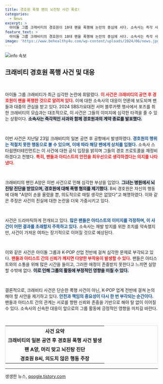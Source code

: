 ```yaml
---
title: 경호원 폭행 팬의 뇌진탕 사건 폭로!
categories:
  - News
excerpt: >
  아이돌 그룹 크래비티의 경호원이 10대 팬을 폭행해 논란의 중심에 서다. 소속사는 즉각 사과하며 경호 프로토콜 재정비를 예고했다. 팬 A양은 병원에서 뇌진탕 진단을 받았고, 경호원은 폭행 혐의로 고소당했다.
feature_text: >
  아이돌 그룹 크래비티의 경호원이 10대 팬을 폭행해 논란의 중심에 서다. 소속사는 즉각 사과하며 경호 프로토콜 재정비를 예고했다. 팬 A양은 병원에서 뇌진탕 진단을 받았고, 경호원은 폭행 혐의로 고소당했다.
image: 'https://www.behealthy4u.com/wp-content/uploads/2024/06/news.jpg'
---
```


<p><img src="https://www.behealthy4u.com/wp-content/uploads/2024/06/news.jpg" alt="info 속보" /></p>

<h2 data-ke-size="size26">크래비티 경호원 폭행 사건 및 대응</h2>

<p data-ke-size="size16">&nbsp;</p>

<p>아이돌 그룹 크래비티가 최근 심각한 논란에 휘말렸다. <b><span style="color: #ee2323;">이 사건은 크래비티의 공연 후 경호원이 팬을 폭행한 것으로 알려져 있다.</span></b> 이에 대한 소속사의 대응이 언론에 보도되며 팬들과 대중의 관심을 받고 있다. 2024 SBS가요대전 서머 블루카펫 행사에서 포즈를 취한 크래비티의 모습과는 대조적으로, 이 사건은 그들의 이미지에 심각한 타격을 줄 수 있는 상황이다. <b><span style="background-color: #21538527;">소속사는 즉각적인 사과와 함께 경호원과의 계약 종료를 발표했다.</span></b> </p>

<p data-ke-size="size16">&nbsp;</p>

<p>이번 사건은 지난달 23일 크래비티의 일본 공연 후 공항에서 발생하였다. <b><span style="color: #1a5490;">경호원의 행위는 적절치 못한 행동으로 볼 수 있으며, 이에 따라 해당 팬에게 상처를 입혔다.</span></b> 소속사 스타쉽엔터테인먼트는 이 사건에 대한 공식 입장을 밝히며 그들의 경호 프로토콜을 재정비하겠다고 전했다. <b><span style="color: #ee2323;">특히, 팬들과 아티스트의 안전을 최우선으로 생각하겠다는 의지를 나타냈다.</span></b> </p>

<p data-ke-size="size16">&nbsp;</p>

<p>크래비티의 팬인 A양은 이번 사건으로 인해 심각한 부상을 입었다. <b><span style="background-color: #21538527;">그녀는 병원에서 뇌진탕 진단을 받았으며, 경호원에 대해 폭행 혐의를 제기했다.</span></b> B씨 경호원은 자신의 행동에 대해 "A양이 손을 올렸을 뿐, 의도적으로 때릴 생각은 없었다"고 해명하였다. 이와 같은 주장은 사건의 진실에 대한 논란을 더욱 가중시키고 있다. </p>

<p data-ke-size="size16">&nbsp;</p>

<p>사건은 드라마틱하게 전개되고 있다. <b><span style="color: #1a5490;">많은 팬들은 아티스트의 이미지를 걱정하며, 이 사건이 어떤 결과를 초래할지 주목하고 있다.</span></b> 소속사는 재발 방지를 위한 조치를 약속했지만, 사건이 가져온 여파는 장기적으로 이어질 것으로 예상된다. </p>

<p data-ke-size="size16">&nbsp;</p>

<p>이와 같은 사건은 아이돌 그룹과 K-POP 산업 전반에 걸쳐 심각한 문제로 부각되고 있다. <b><span style="color: #ee2323;">팬들과 아티스트 간의 신뢰가 깨지면 다양한 부작용이 발생할 수 있다.</span></b> 팬들은 아티스트와의 소통을 위해 많은 시간을 들이고, 그러한 애정이 존중받지 못한다고 느끼면 실망할 수밖에 없다. <b><span style="background-color: #21538527;">이로 인해 그룹의 활동에 부정적인 영향을 미칠 수 있다.</span></b> </p>

<p data-ke-size="size16">&nbsp;</p>

<p>결론적으로, 크래비티 사건은 단순한 폭행 사건이 아닌, K-POP 업계 전반에 걸쳐 논의해야 할 사안을 제기하고 있다. <b><span style="color: #1a5490;">안전과 책임의 중요성이 다시 한 번 부각되는 순간이다.</span></b> 팬들과 아티스트 간의 관계는 서로를 향한 신뢰와 존중을 기반으로 해야 탈 없이 이어질 수 있다. 소속사의 신속한 대응이 앞으로의 그룹 활동에 긍정적인 영향을 미치길 바란다. </p>

<p data-ke-size="size16">&nbsp;</p> 

<table style="width:100%; border-collapse:collapse; border: 1px solid #ddd;">
  <tr>
    <th style="text-align: center; height: 30px;">사건 요약</th>
  </tr>
  <tr>
    <td style="text-align: center; height: 17px;"><b>크래비티의 일본 공연 후 경호원 폭행 사건 발생</b></td>
  </tr>
  <tr>
    <td style="text-align: center; height: 17px;"><b>팬 A양, 머리 맞고 뇌진탕 진단</b></td>
  </tr>
  <tr>
    <td style="text-align: center; height: 17px;"><b>경호원 B씨, 의도치 않은 행동 주장</b></td>
  </tr>
</table>

<hr>
생생한 뉴스, <a href="https://qoogle.tistory.com" rel="dofollow">qoogle.tistory.com</a>


